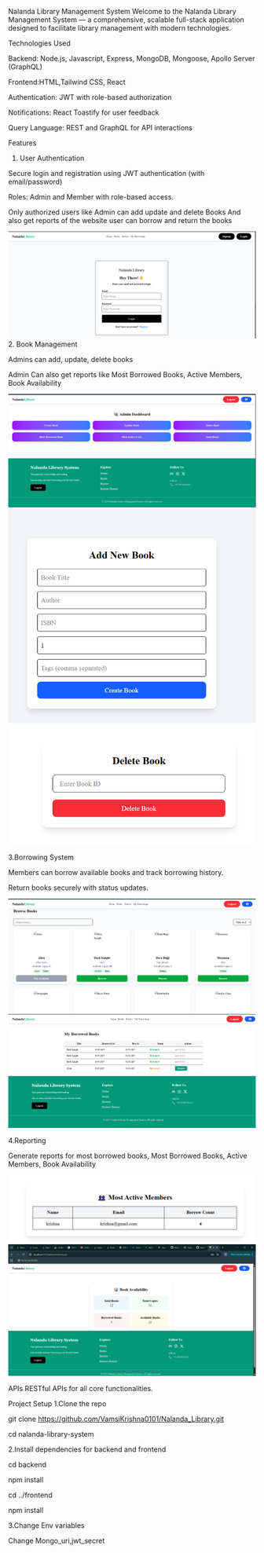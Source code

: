 Nalanda Library Management System
Welcome to the Nalanda Library Management System — a comprehensive, scalable full-stack application designed to facilitate library management with modern technologies.

Technologies Used

Backend: Node.js, Javascript, Express, MongoDB, Mongoose, Apollo Server (GraphQL)

Frontend:HTML,Tailwind CSS, React

Authentication: JWT with role-based authorization

Notifications: React Toastify for user feedback

Query Language: REST and GraphQL for API interactions

Features
1. User Authentication

Secure login and registration using JWT authentication (with email/password)

Roles: Admin and Member with role-based access.

Only authorized users like Admin can add update and delete Books And also get reports of the website user can borrow and return the books

![image_alt](https://github.com/VamsiKrishna0101/Nalanda_Library/blob/271c4c26714783b966f2e6828d9e417733fdb346/lgin.png)
2. Book Management

Admins can add, update, delete books

Admin Can also get reports like Most Borrowed Books, Active Members, Book Availability

![image_alt](https://github.com/VamsiKrishna0101/Nalanda_Library/blob/271c4c26714783b966f2e6828d9e417733fdb346/admin.png)
![image_alt](https://github.com/VamsiKrishna0101/Nalanda_Library/blob/271c4c26714783b966f2e6828d9e417733fdb346/add.png)
![image_alt](https://github.com/VamsiKrishna0101/Nalanda_Library/blob/271c4c26714783b966f2e6828d9e417733fdb346/delete.png)

3.Borrowing System

Members can borrow available books and track borrowing history.

Return books securely with status updates.

![image_alt](https://github.com/VamsiKrishna0101/Nalanda_Library/blob/271c4c26714783b966f2e6828d9e417733fdb346/Borrow.png)
![image_alt](https://github.com/VamsiKrishna0101/Nalanda_Library/blob/271c4c26714783b966f2e6828d9e417733fdb346/my_brrw.png)

4.Reporting 

Generate reports for most borrowed books, Most Borrowed Books, Active Members, Book Availability

![image_alt](https://github.com/VamsiKrishna0101/Nalanda_Library/blob/271c4c26714783b966f2e6828d9e417733fdb346/mst_active.png)
![image_alt](https://github.com/VamsiKrishna0101/Nalanda_Library/blob/271c4c26714783b966f2e6828d9e417733fdb346/bok_vail.png)

APIs
RESTful APIs for all core functionalities.

Project Setup
1.Clone the repo

git clone https://github.com/VamsiKrishna0101/Nalanda_Library.git

cd nalanda-library-system

2.Install dependencies for backend and frontend

cd backend

npm install

cd ../frontend

npm install

3.Change Env variables

Change Mongo_uri,jwt_secret


